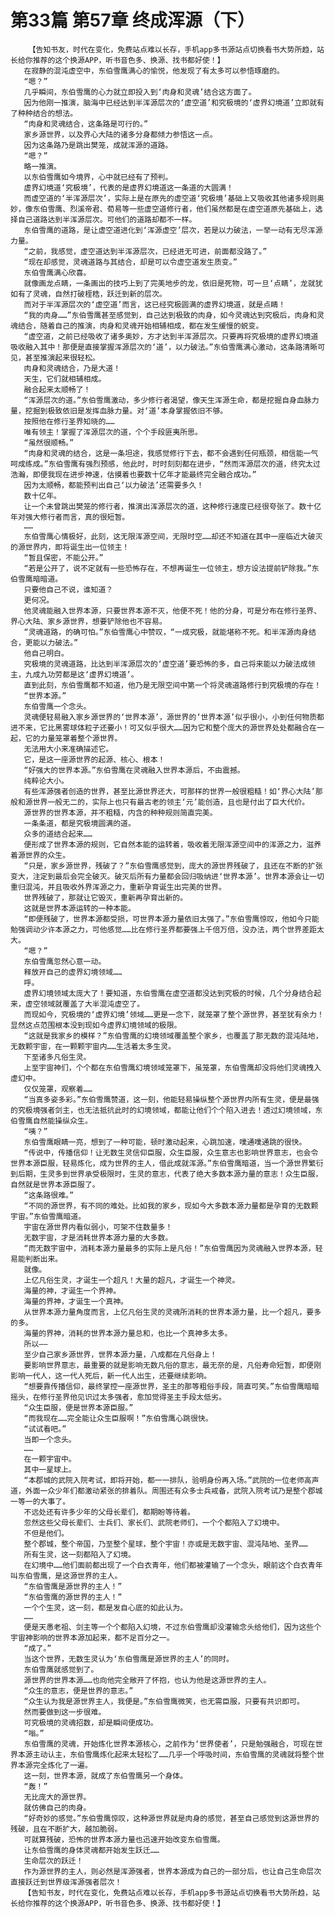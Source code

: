 # 第33篇 第57章 终成浑源（下）
        【告知书友，时代在变化，免费站点难以长存，手机app多书源站点切换看书大势所趋，站长给你推荐的这个换源APP，听书音色多、换源、找书都好使！】
       在寂静的混沌虚空中，东伯雪鹰满心的愉悦，他发现了有太多可以参悟琢磨的。
       “嗯？”
       几乎瞬间，东伯雪鹰的心力就立即投入到‘肉身和灵魂’结合这方面了。
       因为他刚一推演，脑海中已经达到半浑源层次的‘虚空道’和究极境的‘虚界幻境道’立即就有了种种结合的想法。
       “肉身和灵魂结合，这条路是可行的。”
       家乡源世界，以及界心大陆的诸多分身都倾力参悟这一点。
       因为这条路乃是跳出樊笼，成就浑源的道路。
       “嗯？”
       略一推演。
       以东伯雪鹰如今境界，心中就已经有了预判。
       虚界幻境道‘究极境’，代表的是虚界幻境道这一条道的大圆满！
       而虚空道的‘半浑源层次’，实际上是在原先的虚空道‘究极境’基础上又吸收其他诸多规则奥妙，像东伯雪鹰、烈溪帝君、荀易等一些虚空道修行者，他们虽然都是在虚空道原先基础上，选择自己道路达到半浑源层次。可他们的道路却都不一样。
       东伯雪鹰的道路，是让虚空道进化到‘浑源虚空’层次，若是以力破法，一举一动有无尽浑源力量。
       “之前，我感觉，虚空道达到半浑源层次，已经进无可进，前面都没路了。”
       “现在却感觉，灵魂道路与其结合，却是可以令虚空道发生质变。”
       东伯雪鹰满心欣喜。
       就像画龙点睛，一条画出的技巧上到了完美地步的龙，依旧是死物，可一旦‘点睛’，龙就犹如有了灵魂，自然打破桎梏，跃迁到新的层次。
       而对于半浑源层次的‘虚空道’而言，这已经究极圆满的虚界幻境道，就是点睛！
       “我的肉身……”东伯雪鹰甚至感觉到，自己达到极致的肉身，如今灵魂达到究极后，肉身和灵魂结合，随着自己的推演，肉身和灵魂开始相辅相成，都在发生缓慢的蜕变。
       “虚空道，之前已经吸收了诸多奥妙，方才达到半浑源层次。只要再将究极境的虚界幻境道吸收融入其中！那便是直接掌握浑源层次的‘道’，以力破法。”东伯雪鹰满心激动，这条路清晰可见，甚至推演起来很轻松。
       肉身和灵魂结合，乃是大道！
       天生，它们就相辅相成。
       融合起来太顺畅了！
       “浑源层次的道。”东伯雪鹰激动，多少修行者渴望，像天生浑源生命，都是挖掘自身血脉力量，挖掘到极致依旧是发挥血脉力量。对‘道’本身掌握依旧不够。
       按照他在修行圣界知晓的……
       唯有领主！掌握了浑源层次的道，个个手段匪夷所思。
       “虽然很顺畅。”
       “肉身和灵魂的结合，这是一条坦途，我感觉修行下去，都不会遇到任何瓶颈，相信能一气呵成练成。”东伯雪鹰有强烈预感，他此时，时时刻刻都在进步，“然而浑源层次的道，终究太过浩瀚，即便我现在进步神速，估摸着也要数十亿年才能最终完全融合成功。”
       因为太顺畅，都能预判出自己‘以力破法’还需要多久！
       数十亿年。
       让一个未曾跳出樊笼的修行者，推演出浑源层次的道，这种修行速度已经很夸张了。数十亿年对强大修行者而言，真的很短暂。
       ……
       东伯雪鹰心情极好，此刻，这无限浑源空间，无限时空……却还不知道在其中一座临近大破灭的源世界内，即将诞生出一位领主！
       “暂且保密，不能公开。”
       “若是公开了，说不定就有一些恐怖存在，不想再诞生一位领主，想方设法提前铲除我。”东伯雪鹰暗暗道。
       只要他自己不说，谁知道？
       更何况。
       他灵魂能融入世界本源，只要世界本源不灭，他便不死！他的分身，可是分布在修行圣界、界心大陆、家乡源世界，想要铲除他也不容易。
       “灵魂道路，的确可怕。”东伯雪鹰心中赞叹，“一成究极，就能堪称不死。和半浑源肉身结合，更能以力破法。”
       他自己明白。
       究极境的灵魂道路，比达到半浑源层次的‘虚空道’要恐怖的多，自己将来能以力破法成领主，九成九功劳都是这‘虚界幻境道’。
       直到此刻，东伯雪鹰都不知道，他乃是无限空间中第一个将灵魂道路修行到究极境的存在！
       “世界本源。”
       东伯雪鹰一个念头。
       灵魂便轻易融入家乡源世界的‘世界本源’，源世界的‘世界本源’似乎很小，小到任何物质都进不来，它比黑雾球体粒子还要小！可又似乎很大……因为它和整个庞大的源世界处处都融合在一起，它的力量笼罩着整个源世界。
       无法用大小来准确描述它。
       它，是这一座源世界的起源、核心、根本！
       “好强大的世界本源。”东伯雪鹰在灵魂融入世界本源后，不由震撼。
       纯粹论大小。
       有些浑源强者创造的世界，甚至比源世界还大，可那样的世界一般很粗糙！如‘界心大陆’那般和源世界一般无二的，实际上也只有最古老的领主‘元’能创造，且也是付出了巨大代价。
       源世界的世界本源，并不粗糙，内含的种种规则简直完美。
       一条条道，都是究极境圆满的道。
       众多的道结合起来……
       便形成了世界本源的规则，它自然本能的运转着，吸收着无限浑源空间中的浑源之力，滋养着源世界的众生。
       “只是，家乡源世界，残破了？”东伯雪鹰感觉到，庞大的源世界残破了，且还在不断的扩张变大，注定到最后会完全破灭。破灭后所有力量都会回归吸纳进‘世界本源’。世界本源会让一切重归混沌，并且吸收外界浑源之力，重新孕育诞生出完美的世界。
       世界残破了，那就让它毁灭，重新再孕育出新的。
       这就是世界本源运转的一种本能。
       “即便残破了，世界本源都受损，可世界本源力量依旧太强了。”东伯雪鹰惊叹，他如今只能勉强调动少许本源之力，可他感觉……比在修行圣界都要强上千倍万倍，没办法，两个世界差距太大。
       “嗯？”
       东伯雪鹰忽然心意一动。
       释放开自己的虚界幻境领域……
       呼。
       虚界幻境领域太庞大了！要知道，东伯雪鹰在虚空道都没达到究极的时候，几个分身结合起来，虚空领域就覆盖了大半混沌虚空了。
       而现如今，究极境的‘虚界幻境’领域……更是一念下，就笼罩了整个源世界，甚至犹有余力！显然这点范围根本没到现如今虚界幻境领域的极限。
       “这就是我家乡的模样？”东伯雪鹰的幻境领域覆盖整个家乡，也覆盖了那无数的混沌陆地，无数颗宇宙，在一颗颗宇宙内……生活着太多生灵。
       下至诸多凡俗生灵。
       上至宇宙神们，个个都在东伯雪鹰幻境领域笼罩下，虽笼罩，东伯雪鹰却没将他们灵魂拽入虚幻中。
       仅仅笼罩，观察着……
       “当真多姿多彩。”东伯雪鹰赞道，这一刻，他能轻易操纵整个源世界内所有生灵，便是最强的究极境强者剑主，也无法抵抗此时的幻境领域，都能让他们个个陷入进去！透过幻境领域，东伯雪鹰自然能操纵众生。
       “咦？”
       东伯雪鹰眼睛一亮，想到了一种可能，顿时激动起来，心跳加速，噗通噗通跳的很快。
       “传说中，传播信仰！让无数生灵信仰臣服，众生臣服，众生意志也影响世界意志，也会令世界本源臣服，轻易炼化，成为世界的主人，借此成就浑源。”东伯雪鹰暗道，当一个源世界繁衍到后期，生灵多到世界承受极限时，生灵的意志，代表了绝大多数本源力量的意志！众生臣服，自然就是世界本源臣服了。
       “这条路很难。”
       “不同的源世界，有不同的难处。比如我的家乡，现如今大多数本源力量都是孕育的无数颗宇宙。”东伯雪鹰暗道。
       宇宙在源世界内看似弱小，可架不住数量多！
       无数宇宙，才是消耗世界本源力量的大多数。
       “而无数宇宙中，消耗本源力量最多的实际上是凡俗！”东伯雪鹰因为灵魂融入世界本源，轻易能判断出来。
       就像。
       上亿凡俗生灵，才诞生一个超凡！大量的超凡，才诞生一个神灵。
       海量的神，才诞生一个界神。
       海量的界神，才诞生一个真神。
       从世界本源力量角度而言，上亿凡俗生灵的灵魂所消耗的世界本源力量，比一个超凡，要多的多。
       海量的界神，消耗的世界本源力量总和，也比一个真神多太多。
       所以——
       至少自己家乡源世界，世界本源力量，八成都在凡俗身上！
       要影响世界意志，最重要的就是影响无数凡俗的意志，最无奈的是，凡俗寿命短暂，即便刚影响一代人，这一代人死后，新一代人出生，还要继续影响。
       “想要靠传播信仰，最终掌控一座源世界，圣主的那等粗俗手段，简直可笑。”东伯雪鹰暗暗摇头，在修行圣界他见识过太多强者，愈加觉得圣主手段太低劣。
       “众生臣服，便是世界本源臣服。”
       “而我现在……完全能让众生臣服啊！”东伯雪鹰心跳很快。
       “试试看吧。”
       当即一个念头。
       ……
       在一颗宇宙中。
       其中一星球上。
       “本郡城的武院入院考试，即将开始，都一一排队，验明身份再入场。”武院的一位老师高声道，外面一众少年们都激动紧张的排着队。周围还有众多士兵戒备，武院入院考试乃是整个郡城一等一的大事了。
       不远处还有许多少年的父母长辈们，都期盼等待着。
       忽然这些父母长辈们、士兵们、家长们、武院老师们，一个个都陷入了幻境中。
       不但是他们。
       整个郡城，整个帝国，乃至整个星球，整个宇宙！亦或是无数宇宙、混沌陆地、圣界……
       所有生灵，这一刻都陷入了幻境。
       在幻境中……他们面前都出现了一个白衣青年，他们都被灌输了一个念头，眼前这个白衣青年叫东伯雪鹰，是这源世界的主人。
       “东伯雪鹰是源世界的主人！”
       “东伯雪鹰的源世界的主人！”
       一个个生灵，这一刻，都是发自心底的如此认为。
       ……
       便是天愚老祖、剑主等一个个都陷入幻境，不过东伯雪鹰却没灌输念头给他们，因为这些个宇宙神影响的世界本源加起来，都不足百分之一。
       “成了。”
       当这个世界，无数生灵认为‘东伯雪鹰是源世界的主人’的同时。
       东伯雪鹰就感觉到了。
       源世界的世界本源……也向他完全敞开了怀抱，也认为他是这源世界的主人。
       “众生的意志，便是世界的意志。”
       “众生认为我是源世界主人，我便是。”东伯雪鹰微笑，也无需臣服，只要有共识即可。
       然而要做到这一步很难。
       可究极境的灵魂招数，却是瞬间便成功。
       “嗡。”
       东伯雪鹰的灵魂，开始炼化世界本源核心，之前作为‘世界使者’，只是勉强融合，可现在世界本源主动认主，东伯雪鹰炼化起来太轻松了……几乎一个呼吸时间，东伯雪鹰的灵魂就将整个世界本源完全炼化了一遍。
       这一刻，世界本源，就成了东伯雪鹰另一个身体。
       “轰！”
       无比庞大的源世界。
       就仿佛自己的肉身。
       “好奇妙的感觉。”东伯雪鹰惊叹，这种源世界就是肉身的感觉，甚至自己感觉到这源世界的残破，且在不断扩大，越加脆弱。
       可就算残破，恐怖的世界本源力量也迅速开始改变东伯雪鹰。
       让东伯雪鹰的身体灵魂都开始发生跃迁……
       生命层次的跃迁！
       作为源世界的主人，则必然是浑源强者，世界本源成为自己的一部分后，也让自己生命层次直接跃迁到世界级浑源强者层次！
       【告知书友，时代在变化，免费站点难以长存，手机app多书源站点切换看书大势所趋，站长给你推荐的这个换源APP，听书音色多、换源、找书都好使！】